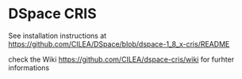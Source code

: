 DSpace CRIS
===========

See installation instructions at https://github.com/CILEA/DSpace/blob/dspace-1_8_x-cris/README

check the Wiki https://github.com/CILEA/dspace-cris/wiki for furhter informations